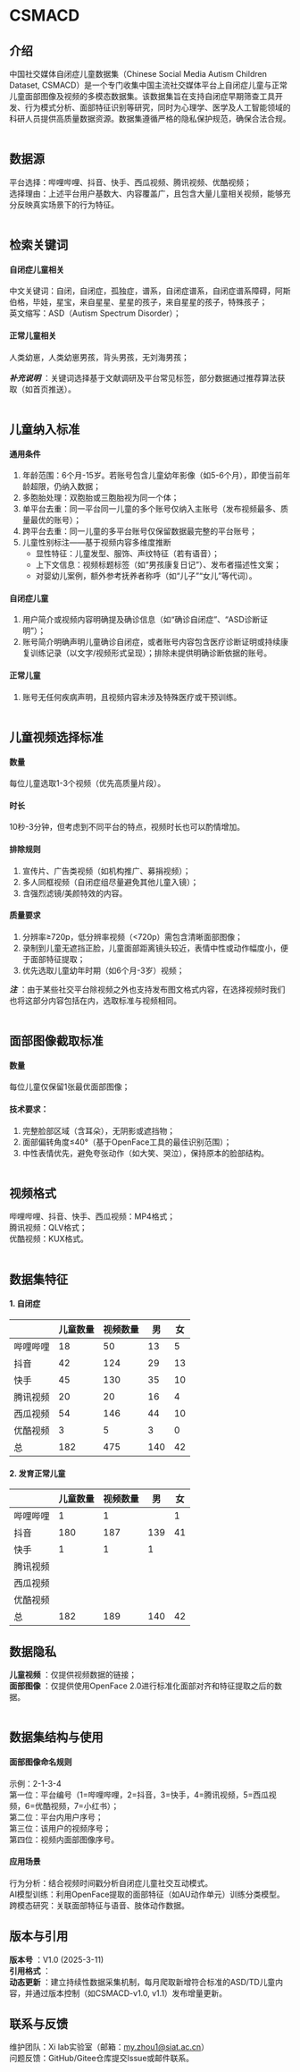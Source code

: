 # CSMACD

## 介绍
中国社交媒体自闭症儿童数据集（Chinese Social Media Autism Children Dataset, CSMACD）是一个专门收集中国主流社交媒体平台上自闭症儿童与正常儿童面部图像及视频的多模态数据集。该数据集旨在支持自闭症早期筛查工具开发、行为模式分析、面部特征识别等研究，同时为心理学、医学及人工智能领域的科研人员提供高质量数据资源。数据集遵循严格的隐私保护规范，确保合法合规。<br><br>

## 数据源
平台选择：哔哩哔哩、抖音、快手、西瓜视频、腾讯视频、优酷视频；<br>
选择理由：上述平台用户基数大、内容覆盖广，且包含大量儿童相关视频，能够充分反映真实场景下的行为特征。<br><br>

## 检索关键词
#### 自闭症儿童相关
中文关键词：自闭，自闭症，孤独症，谱系，自闭症谱系，自闭症谱系障碍，阿斯伯格，毕娃，星宝，来自星星、星星的孩子，来自星星的孩子，特殊孩子；<br>
英文缩写：ASD（Autism Spectrum Disorder）；<br>

#### 正常儿童相关
人类幼崽，人类幼崽男孩，背头男孩，无刘海男孩；<br><br>
 **_补充说明_** ：关键词选择基于文献调研及平台常见标签，部分数据通过推荐算法获取（如首页推送）。<br><br>

## 儿童纳入标准
#### 通用条件
1. 年龄范围：6个月-15岁。若账号包含儿童幼年影像（如5-6个月），即使当前年龄超限，仍纳入数据；<br>
2. 多胞胎处理：双胞胎或三胞胎视为同一个体；<br>
3. 单平台去重：同一平台同一儿童的多个账号仅纳入主账号（发布视频最多、质量最优的账号）；<br>
4. 跨平台去重：同一儿童的多平台账号仅保留数据最完整的平台账号；<br>
5. 儿童性别标注——基于视频内容多维度推断<br>
    * 显性特征：儿童发型、服饰、声纹特征（若有语音）；<br>
    * 上下文信息：视频标题标签（如“男孩康复日记”）、发布者描述性文案；<br>
    * 对婴幼儿案例，额外参考抚养者称呼（如“儿子”“女儿”等代词）。<br>

#### 自闭症儿童
1. 用户简介或视频内容明确提及确诊信息（如“确诊自闭症”、“ASD诊断证明”）；<br>
2. 账号简介明确声明儿童确诊自闭症，或者账号内容包含医疗诊断证明或持续康复训练记录（以文字/视频形式呈现）；排除未提供明确诊断依据的账号。<br>

#### 正常儿童
1. 账号无任何疾病声明，且视频内容未涉及特殊医疗或干预训练。<br><br>

## 儿童视频选择标准
#### 数量
每位儿童选取1-3个视频（优先高质量片段）。<br>

#### 时长
10秒-3分钟，但考虑到不同平台的特点，视频时长也可以酌情增加。<br>

#### 排除规则
1. 宣传片、广告类视频（如机构推广、募捐视频）；<br>
2. 多人同框视频（自闭症组尽量避免其他儿童入镜）；<br>
3. 含强烈滤镜/美颜特效的内容。<br>

#### 质量要求
1. 分辨率≥720p，低分辨率视频（<720p）需包含清晰面部图像；<br>
2. 录制到儿童无遮挡正脸，儿童面部距离镜头较近，表情中性或动作幅度小，便于面部特征提取；<br>
3. 优先选取儿童幼年时期（如6个月-3岁）视频；<br>

 **_注_** ：由于某些社交平台除视频之外也支持发布图文格式内容，在选择视频时我们也将这部分内容包括在内，选取标准与视频相同。<br><br>
 
## 面部图像截取标准
#### 数量
每位儿童仅保留1张最优面部图像；<br>
#### 技术要求：
1. 完整脸部区域（含耳朵），无阴影或遮挡物；<br>
2. 面部偏转角度≤40°（基于OpenFace工具的最佳识别范围）；<br>
3. 中性表情优先，避免夸张动作（如大笑、哭泣），保持原本的脸部结构。<br><br>

## 视频格式
哔哩哔哩、抖音、快手、西瓜视频：MP4格式；<br>
腾讯视频：QLV格式；<br>
优酷视频：KUX格式。<br><br>

## 数据集特征
#### 1. 自闭症
|                  | 儿童数量            | 视频数量         | 男   | 女      |
|------------------|--------------------|------------------|------|--------|
| 哔哩哔哩          | 18                 | 50               | 13   | 5      |
| 抖音              | 42                 | 124              | 29   | 13     |
| 快手              | 45                 | 130              | 35   | 10     |
| 腾讯视频          | 20                 | 20               | 16   | 4      |
| 西瓜视频          | 54                 | 146              | 44   | 10     |
| 优酷视频          | 3                  | 5                | 3    | 0      |
| 总              | 182                | 475              | 140  | 42     |

#### 2. 发育正常儿童
|      | 儿童数量 | 视频数量 | 男   | 女  |
|------|------|------|-----|----|
| 哔哩哔哩 | 1    | 1   |   | 1  |
| 抖音   | 180   | 187  | 139  | 41 |
| 快手   | 1   | 1  | 1  |  |
| 腾讯视频 |    |    |   |   |
| 西瓜视频 |    |   |   |  |
| 优酷视频 |     |    |    |   |
| 总    | 182  | 189  | 140 | 42 |

## 数据隐私
 **儿童视频** ：仅提供视频数据的链接；<br>
 **面部图像** ：仅提供使用OpenFace 2.0进行标准化面部对齐和特征提取之后的数据。<br><br>

## 数据集结构与使用
#### 面部图像命名规则
示例：2-1-3-4<br>
第一位：平台编号（1=哔哩哔哩，2=抖音，3=快手，4=腾讯视频，5=西瓜视频，6=优酷视频，7=小红书）；<br>
第二位：平台内用户序号；<br>
第三位：该用户的视频序号；<br>
第四位：视频内面部图像序号。<br>

#### 应用场景
行为分析：结合视频时间戳分析自闭症儿童社交互动模式。<br>
AI模型训练：利用OpenFace提取的面部特征（如AU动作单元）训练分类模型。<br>
跨模态研究：关联面部特征与语音、肢体动作数据。<br>

## 版本与引用
 **版本号** ：V1.0 (2025-3-11)<br>
 **引用格式** ：<br>
 **动态更新** ：建立持续性数据采集机制，每月爬取新增符合标准的ASD/TD儿童内容，并通过版本控制（如CSMACD-v1.0, v1.1）发布增量更新。<br>

## 联系与反馈
维护团队：Xi lab实验室（邮箱：my.zhou1@siat.ac.cn）<br>
问题反馈：GitHub/Gitee仓库提交Issue或邮件联系。<br>

